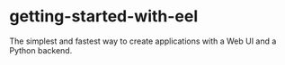 # getting-started-with-eel
The simplest and fastest way to create applications with a Web UI and a Python backend.
